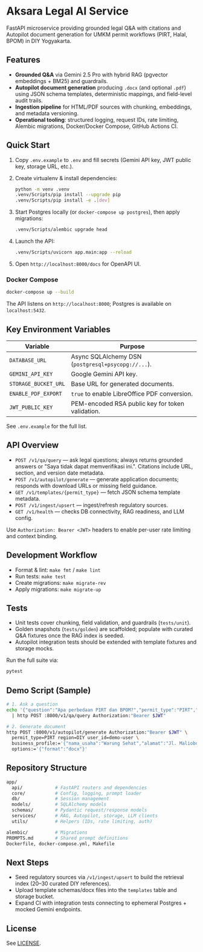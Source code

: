# Aksara Legal AI Service

FastAPI microservice providing grounded legal Q&A with citations and Autopilot document generation for UMKM permit workflows (PIRT, Halal, BPOM) in DIY Yogyakarta.

## Features

- **Grounded Q&A** via Gemini 2.5 Pro with hybrid RAG (pgvector embeddings + BM25) and guardrails.
- **Autopilot document generation** producing `.docx` (and optional `.pdf`) using JSON schema templates, deterministic mappings, and field-level audit trails.
- **Ingestion pipeline** for HTML/PDF sources with chunking, embeddings, and metadata versioning.
- **Operational tooling**: structured logging, request IDs, rate limiting, Alembic migrations, Docker/Docker Compose, GitHub Actions CI.

## Quick Start

1. Copy `.env.example` to `.env` and fill secrets (Gemini API key, JWT public key, storage URL, etc.).
2. Create virtualenv & install dependencies:

   ```sh
   python -m venv .venv
   .venv/Scripts/pip install --upgrade pip
   .venv/Scripts/pip install -e .[dev]
   ```

3. Start Postgres locally (or `docker-compose up postgres`), then apply migrations:

   ```sh
   .venv/Scripts/alembic upgrade head
   ```

4. Launch the API:

   ```sh
   .venv/Scripts/uvicorn app.main:app --reload
   ```

5. Open `http://localhost:8000/docs` for OpenAPI UI.

### Docker Compose

```sh
docker-compose up --build
```

The API listens on `http://localhost:8000`; Postgres is available on `localhost:5432`.

## Key Environment Variables

| Variable | Purpose |
| --- | --- |
| `DATABASE_URL` | Async SQLAlchemy DSN (`postgresql+psycopg://...`). |
| `GEMINI_API_KEY` | Google Gemini API key. |
| `STORAGE_BUCKET_URL` | Base URL for generated documents. |
| `ENABLE_PDF_EXPORT` | `true` to enable LibreOffice PDF conversion. |
| `JWT_PUBLIC_KEY` | PEM-encoded RSA public key for token validation. |

See `.env.example` for the full list.

## API Overview

- `POST /v1/qa/query` — ask legal questions; always returns grounded answers or "Saya tidak dapat memverifikasi ini.". Citations include URL, section, and version date metadata.
- `POST /v1/autopilot/generate` — generate application documents; responds with download URLs or missing field guidance.
- `GET /v1/templates/{permit_type}` — fetch JSON schema template metadata.
- `POST /v1/ingest/upsert` — ingest/refresh regulatory sources.
- `GET /v1/health` — checks DB connectivity, RAG readiness, and LLM config.

Use `Authorization: Bearer <JWT>` headers to enable per-user rate limiting and context binding.

## Development Workflow

- Format & lint: `make fmt` / `make lint`
- Run tests: `make test`
- Create migrations: `make migrate-rev`
- Apply migrations: `make migrate-up`

## Tests

- Unit tests cover chunking, field validation, and guardrails (`tests/unit`).
- Golden snapshots (`tests/golden`) are scaffolded; populate with curated Q&A fixtures once the RAG index is seeded.
- Autopilot integration tests should be extended with template fixtures and storage mocks.

Run the full suite via:

```sh
pytest
```

## Demo Script (Sample)

```sh
# 1. Ask a question
echo '{"question":"Apa perbedaan PIRT dan BPOM?","permit_type":"PIRT","region":"DIY","user_id":"demo-user"}' \
  | http POST :8000/v1/qa/query Authorization:"Bearer $JWT"

# 2. Generate document
http POST :8000/v1/autopilot/generate Authorization:"Bearer $JWT" \
  permit_type=PIRT region=DIY user_id=demo-user \
  business_profile:='{"nama_usaha":"Warung Sehat","alamat":"Jl. Malioboro"}' \
  options:='{"format":"docx"}'
```

## Repository Structure

```bash
app/
  api/            # FastAPI routers and dependencies
  core/           # Config, logging, prompt loader
  db/             # Session management
  models/         # SQLAlchemy models
  schemas/        # Pydantic request/response models
  services/       # RAG, Autopilot, storage, LLM clients
  utils/          # Helpers (IDs, rate limiting, auth)

alembic/          # Migrations
PROMPTS.md        # Shared prompt definitions
Dockerfile, docker-compose.yml, Makefile
```

## Next Steps

- Seed regulatory sources via `/v1/ingest/upsert` to build the retrieval index (20–30 curated DIY references).
- Upload template schemas/docx files into the `templates` table and storage bucket.
- Expand CI with integration tests connecting to ephemeral Postgres + mocked Gemini endpoints.

## License

See [LICENSE](../LICENSE).
